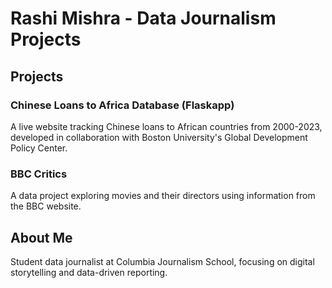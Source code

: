 # Rashi Mishra - Data Journalism Projects

## Projects

### Chinese Loans to Africa Database (Flaskapp)
A live website tracking Chinese loans to African countries from 2000-2023, developed in collaboration with Boston University's Global Development Policy Center.

### BBC Critics
A data project exploring movies and their directors using information from the BBC website.

## About Me
Student data journalist at Columbia Journalism School, focusing on digital storytelling and data-driven reporting.
